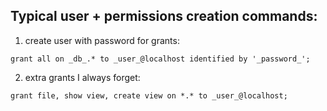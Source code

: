 ## Typical user + permissions creation commands:

  1. create user with password for grants:
  
`grant all on _db_.* to _user_@localhost identified by '_password_';`

  2. extra grants I always forget:
  
`grant file, show view, create view on *.* to _user_@localhost;`
